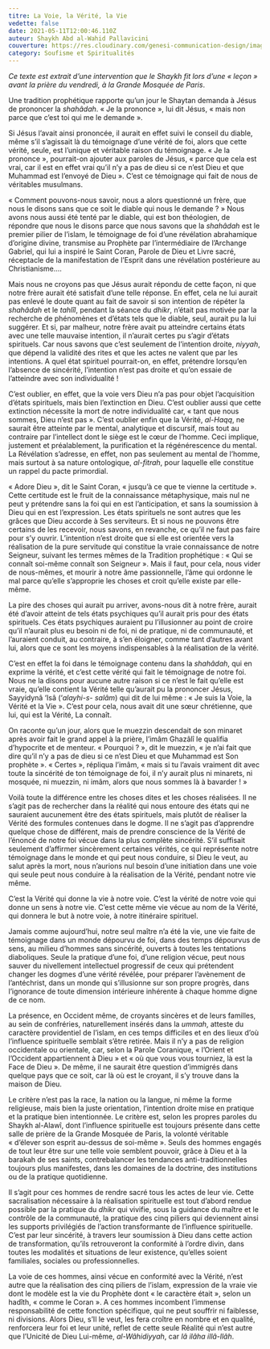 ```yaml
---
titre: La Voie, la Vérité, la Vie
vedette: false
date: 2021-05-11T12:00:46.110Z
auteur: Shaykh Abd al-Wahid Pallavicini
couverture: https://res.cloudinary.com/genesi-communication-design/image/upload/v1620756848/2020-08-18_05_Shaykh-Abd-al-Wahid-and-wife-Nuriyyah_722x491_bpqnj9.jpg
category: Soufisme et Spiritualités
---
```

*Ce texte est extrait d’une intervention que le Shaykh fit lors d’une «&nbsp;leçon&nbsp;» avant la prière du vendredi, à la Grande Mosquée de Paris*.

Une tradition prophétique rapporte qu’un jour le Shaytan demanda à Jésus de prononcer la *shahâdah*. «&nbsp;Je la prononce&nbsp;», lui dit Jésus, «&nbsp;mais non parce que c’est toi qui me le demande&nbsp;».

Si Jésus l’avait ainsi prononcée, il aurait en effet suivi le conseil du diable, même s’il s’agissait là du témoignage d’une vérité de foi, alors que cette vérité, seule, est l’unique et véritable raison du témoignage. «&nbsp;Je la prononce&nbsp;», pourrait-on ajouter aux paroles de Jésus, «&nbsp;parce que cela est vrai, car il est en effet vrai qu’il n’y a pas de dieu si ce n’est Dieu et que Muhammad est l’envoyé de Dieu&nbsp;». C’est ce témoignage qui fait de nous de véritables musulmans.

«&nbsp;Comment pouvons-nous savoir, nous a alors questionné un frère, que nous le disons sans que ce soit le diable qui nous le demande&nbsp;?&nbsp;» Nous avons nous aussi été tenté par le diable, qui est bon théologien, de répondre que nous le disons parce que nous savons que la *shahâdah* est le premier pilier de l’islam, le témoignage de foi d’une révélation abrahamique d’origine divine, transmise au Prophète par l’intermédiaire de l’Archange Gabriel, qui lui a inspiré le Saint Coran, Parole de Dieu et Livre sacré, réceptacle de la manifestation de l’Esprit dans une révélation postérieure au Christianisme....

Mais nous ne croyons pas que Jésus aurait répondu de cette façon, ni que notre frère aurait été satisfait d’une telle réponse. En effet, cela ne lui aurait pas enlevé le doute quant au fait de savoir si son intention de répéter la *shahâdah* et le *tahlîl*, pendant la séance du *dhikr*, n’était pas motivée par la recherche de phénomènes et d’états tels que le diable, seul, aurait pu la lui suggérer. Et si, par malheur, notre frère avait pu atteindre certains états avec une telle mauvaise intention, il n’aurait certes pu s’agir d’états spirituels. Car nous savons que c’est seulement de l’intention droite, *niyyah*, que dépend la validité des rites et que les actes ne valent que par les intentions. A quel état spirituel pourrait-on, en effet, prétendre lorsqu’en l’absence de sincérité, l’intention n’est pas droite et qu’on essaie de l’atteindre avec son individualité&nbsp;!

C’est oublier, en effet, que la voie vers Dieu n’a pas pour objet l’acquisition d’états spirituels, mais bien l’extinction en Dieu. C’est oublier aussi que cette extinction nécessite la mort de notre individualité car, «&nbsp;tant que nous sommes, Dieu n’est pas&nbsp;». C’est oublier enfin que la Vérité, *al-Haqq*, ne saurait être atteinte par le mental, analytique et discursif, mais tout au contraire par l’intellect dont le siège est le cœur de l’homme. Ceci implique, justement et préalablement, la purification et la régénérescence du mental. La Révélation s’adresse, en effet, non pas seulement au mental de l’homme, mais surtout à sa nature ontologique, *al-fitrah*, pour laquelle elle constitue un rappel du pacte primordial.

«&nbsp;Adore Dieu&nbsp;», dit le Saint Coran, «&nbsp;jusqu’à ce que te vienne la certitude&nbsp;». Cette certitude est le fruit de la connaissance métaphysique, mais nul ne peut y prétendre sans la foi qui en est l’anticipation, et sans la soumission à Dieu qui en est l’expression. Les états spirituels ne sont autres que les grâces que Dieu accorde à Ses serviteurs. Et si nous ne pouvons être certains de les recevoir, nous savons, en revanche, ce qu’il ne faut pas faire pour s’y ouvrir. L’intention n’est droite que si elle est orientée vers la réalisation de la pure servitude qui constitue la vraie connaissance de notre Seigneur, suivant les termes mêmes de la Tradition prophétique&nbsp;: «&nbsp;Qui se connaît soi-même connaît son Seigneur&nbsp;». Mais il faut, pour cela, nous vider de nous-mêmes, et mourir à notre âme passionnelle, l’âme qui ordonne le mal parce qu’elle s’approprie les choses et croit qu’elle existe par elle-même.

La pire des choses qui aurait pu arriver, avons-nous dit à notre frère, aurait été d’avoir atteint de tels états psychiques qu’il aurait pris pour des états spirituels. Ces états psychiques auraient pu l’illusionner au point de croire qu’il n’aurait plus eu besoin ni de foi, ni de pratique, ni de communauté, et l’auraient conduit, au contraire, à s’en éloigner, comme tant d’autres avant lui, alors que ce sont les moyens indispensables à la réalisation de la vérité.

C’est en effet la foi dans le témoignage contenu dans la *shahâdah*, qui en exprime la vérité, et c’est cette vérité qui fait le témoignage de notre foi. Nous ne la disons pour aucune autre raison si ce n’est le fait qu’elle est vraie, qu’elle contient la Vérité telle qu’aurait pu la prononcer Jésus, Sayyidynâ ‘Isâ (‘*alayhi-s- salâm*) qui dit de lui même&nbsp;: «&nbsp;Je suis la Voie, la Vérité et la Vie&nbsp;». C’est pour cela, nous avait dit une sœur chrétienne, que lui, qui est la Vérité, La connaît.

On raconte qu’un jour, alors que le muezzin descendait de son minaret après avoir fait le grand appel à la prière, l’imâm Ghazâlî le qualifia d’hypocrite et de menteur. «&nbsp;Pourquoi&nbsp;?&nbsp;», dit le muezzin, «&nbsp;je n’ai fait que dire qu’il n’y a pas de dieu si ce n’est Dieu et que Muhammad est Son prophète&nbsp;». «&nbsp;Certes&nbsp;», répliqua l’imâm, «&nbsp;mais si tu l’avais vraiment dit avec toute la sincérité de ton témoignage de foi, il n’y aurait plus ni minarets, ni mosquée, ni muezzin, ni imâm, alors que nous sommes là à bavarder&nbsp;!&nbsp;»

Voilà toute la différence entre les choses dites et les choses réalisées. Il ne s’agit pas de rechercher dans la réalité qui nous entoure des états qui ne sauraient aucunement être des états spirituels, mais plutôt de réaliser la Vérité des formules contenues dans le dogme. Il ne s’agit pas d’apprendre quelque chose de différent, mais de prendre conscience de la Vérité de l’énoncé de notre foi vécue dans la plus complète sincérité. S’il suffisait seulement d’affirmer sincèrement certaines vérités, ce qui représente notre témoignage dans le monde et qui peut nous conduire, si Dieu le veut, au salut après la mort, nous n’aurions nul besoin d’une initiation dans une voie qui seule peut nous conduire à la réalisation de la Vérité, pendant notre vie même.

C’est la Vérité qui donne la vie à notre voie. C’est la vérité de notre voie qui donne un sens à notre vie. C’est cette même vie vécue au nom de la Vérité, qui donnera le but à notre voie, à notre itinéraire spirituel.

Jamais comme aujourd’hui, notre seul maître n’a été la vie, une vie faite de témoignage dans un monde dépourvu de foi, dans des temps dépourvus de sens, au milieu d’hommes sans sincérité, ouverts à toutes les tentations diaboliques. Seule la pratique d’une foi, d’une religion vécue, peut nous sauver du nivellement intellectuel progressif de ceux qui prétendent changer les dogmes d’une vérité révélée, pour préparer l’avènement de l’antéchrist, dans un monde qui s’illusionne sur son propre progrès, dans l’ignorance de toute dimension intérieure inhérente à chaque homme digne de ce nom.

La présence, en Occident même, de croyants sincères et de leurs familles, au sein de confréries, naturellement insérés dans la *ummah*, atteste du caractère providentiel de l’islam, en ces temps difficiles et en des lieux d’où l’influence spirituelle semblait s’être retirée. Mais il n’y a pas de religion occidentale ou orientale, car, selon la Parole Coranique, «&nbsp;l’Orient et l’Occident appartiennent à Dieu&nbsp;» et «&nbsp;où que vous vous tourniez, là est la Face de Dieu&nbsp;». De même, il ne saurait être question d’immigrés dans quelque pays que ce soit, car là où est le croyant, il s’y trouve dans la maison de Dieu.

Le critère n’est pas la race, la nation ou la langue, ni même la forme religieuse, mais bien la juste orientation, l’intention droite mise en pratique et la pratique bien intentionnée. Le critère est, selon les propres paroles du Shaykh al-Alawî, dont l’influence spirituelle est toujours présente dans cette salle de prière de la Grande Mosquée de Paris, la volonté véritable «&nbsp;d’élever son esprit au-dessus de soi-même&nbsp;». Seuls des hommes engagés de tout leur être sur une telle voie semblent pouvoir, grâce à Dieu et à la barakah de ses saints, contrebalancer les tendances anti-traditionnelles toujours plus manifestes, dans les domaines de la doctrine, des institutions ou de la pratique quotidienne.

Il s’agit pour ces hommes de rendre sacré tous les actes de leur vie. Cette sacralisation nécessaire à la réalisation spirituelle est tout d’abord rendue possible par la pratique du *dhikr* qui vivifie, sous la guidance du maître et le contrôle de la communauté, la pratique des cinq piliers qui deviennent ainsi les supports privilégiés de l’action transformante de l’influence spirituelle. C’est par leur sincérité, à travers leur soumission à Dieu dans cette action de transformation, qu’ils retrouveront la conformité à l’ordre divin, dans toutes les modalités et situations de leur existence, qu’elles soient familiales, sociales ou professionnelles.

La voie de ces hommes, ainsi vécue en conformité avec la Vérité, n’est autre que la réalisation des cinq piliers de l’islam, expression de la vraie vie dont le modèle est la vie du Prophète dont «&nbsp;le caractère était&nbsp;», selon un hadîth, «&nbsp;comme le Coran&nbsp;». A ces hommes incombent l’immense responsabilité de cette fonction spécifique, qui ne peut souffrir ni faiblesse, ni divisions. Alors Dieu, s’Il le veut, les fera croître en nombre et en qualité, renforcera leur foi et leur unité, reflet de cette seule Réalité qui n’est autre que l’Unicité de Dieu Lui-même, *al-Wâhidiyyah*, car *lâ ilâha illâ-llâh*.